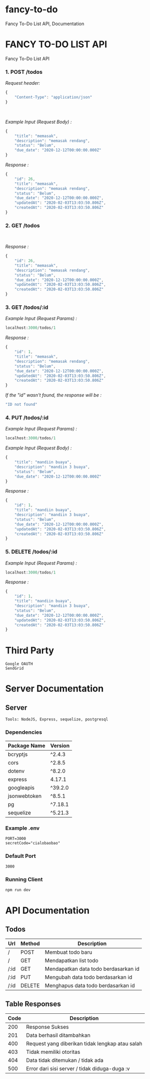 # fancy-to-do
Fancy To-Do List API, Documentation


# FANCY TO-DO LIST API
Fancy To-Do List API

### 1. POST /todos
_Request header:_

```javascript
{
    "Content-Type": "application/json"
}
```

<br>

_Example Input (Request Body) :_

```javascript
{
    "title": "memasak",
    "description": "memasak rendang",
    "status": "Belum",
    "due_date": "2020-12-12T00:00:00.000Z"
}
```

_Response :_

```javascript
{
    "id": 26,
    "title": "memasak",
    "description": "memasak rendang",
    "status": "Belum",
    "due_date": "2020-12-12T00:00:00.000Z",
    "updatedAt": "2020-02-03T13:03:50.806Z",
    "createdAt": "2020-02-03T13:03:50.806Z"
}
```

### 2. GET /todos

<br>

_Response :_

```javascript
{
    "id": 26,
    "title": "memasak",
    "description": "memasak rendang",
    "status": "Belum",
    "due_date": "2020-12-12T00:00:00.000Z",
    "updatedAt": "2020-02-03T13:03:50.806Z",
    "createdAt": "2020-02-03T13:03:50.806Z"
}
```

### 3. GET /todos/:id

_Example Input (Request Params) :_

```javascript
localhost:3000/todos/1
```

_Response :_

```javascript
{
    "id": 1,
    "title": "memasak",
    "description": "memasak rendang",
    "status": "Belum",
    "due_date": "2020-12-12T00:00:00.000Z",
    "updatedAt": "2020-02-03T13:03:50.806Z",
    "createdAt": "2020-02-03T13:03:50.806Z"
}
```

_If the "id" wasn't found, the response will be :_

```javascript
"ID not found"
```

### 4. PUT /todos/:id

_Example Input (Request Params) :_

```javascript
localhost:3000/todos/1
```

_Example Input (Request Body) :_

```javascript
{
    "title": "mandiin buaya",
    "description": "mandiin 3 buaya",
    "status": "Belum",
    "due_date": "2020-12-12T00:00:00.000Z"
}
```

_Response :_

```javascript
{
    "id": 1,
    "title": "mandiin buaya",
    "description": "mandiin 3 buaya",
    "status": "Belum",
    "due_date": "2020-12-12T00:00:00.000Z",
    "updatedAt": "2020-02-03T13:03:50.806Z",
    "createdAt": "2020-02-03T13:03:50.806Z"
}
```

### 5. DELETE /todos/:id

_Example Input (Request Params) :_

```javascript
localhost:3000/todos/1
```

_Response :_

```javascript
{
    "id": 1,
    "title": "mandiin buaya",
    "description": "mandiin 3 buaya",
    "status": "Belum",
    "due_date": "2020-12-12T00:00:00.000Z",
    "updatedAt": "2020-02-03T13:03:50.806Z",
    "createdAt": "2020-02-03T13:03:50.806Z"
}
```
# Third Party
    Google OAUTH
    SendGrid

# Server Documentation

## Server

    Tools: NodeJS, Express, sequelize, postgresql

### Dependencies 
|   Package Name    |   Version     |
| ---------------   | ------------  |
|  bcryptjs         | ^2.4.3        |
|  cors             | ^2.8.5        |
|  dotenv           | ^8.2.0        |
|  express          | 4.17.1        |
|  googleapis       | ^39.2.0       |
|  jsonwebtoken     | ^8.5.1        |
|  pg               | ^7.18.1       |
|  sequelize        | ^5.21.3       |

### Example .env

    PORT=3000
    secretCode="cialobaobao"



### Default Port

    3000

### Running Client

    npm run dev


# API Documentation

## Todos

| Url   | Method    |   Description |
| -------------     | ------------- | ------------- |
| /     | POST      | Membuat todo baru
| /     | GET       | Mendapatkan list todo
| /:id  | GET       | Mendapatkan data todo berdasarkan id
| /:id  | PUT       | Mengubah data todo berdasarkan id
| /:id  | DELETE    | Menghapus data todo berdasarkan id


## Table Responses

| Code   | Description    | 
| -------------     | ------------- |
| 200     | Response Sukses      | 
| 201     | Data berhasil ditambahkan      | 
| 400     | Request yang diberikan tidak lengkap atau salah      | 
| 403     | Tidak memiliki otoritas      | 
| 404     | Data tidak ditemukan / tidak ada      | 
| 500     | Error dari sisi server / tidak diduga-duga :v      | 